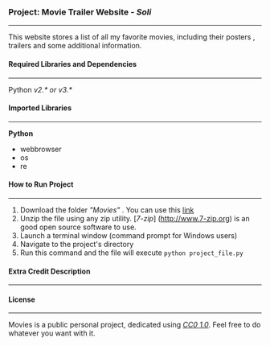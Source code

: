 ### Project: Movie Trailer Website  - _Soli_
------------------------
This website stores a list of all my favorite movies, including their posters , trailers and some additional information.

#### Required Libraries and Dependencies
----
Python _v2.* or v3.*_

#### Imported Libraries
----
**Python**
* webbrowser
* os
* re

#### How to Run Project
----
1. Download the folder _"Movies"_ . You can use this [link](https://github.com/AhmedSoli/Movies/archive/master.zip)
2. Unzip the file using any zip utility. [_7-zip_] (http://www.7-zip.org) is an good open source software to use.
3. Launch a terminal window (command prompt for Windows users)
4. Navigate to the project's directory
5. Run this command and the file will execute
    `python project_file.py`


#### Extra Credit Description
----

#### License 
----
Movies is a public personal project, dedicated using [_CC0 1.0_](https://creativecommons.org/publicdomain/zero/1.0/). Feel free to do whatever you want with it.

